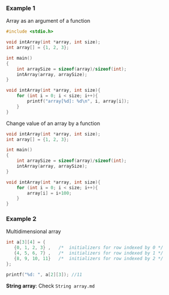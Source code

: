 ### Example 1

Array as an argument of a function
```c
#include <stdio.h>

void intArray(int *array, int size);
int array[] = {1, 2, 3};

int main()
{  
	int arraySize = sizeof(array)/sizeof(int); 
	intArray(array, arraySize);
}

void intArray(int *array, int size){
	for (int i = 0; i < size; i++){
		printf("array[%d]: %d\n", i, array[i]);
	}
}
```

Change value of an array by a function
```c
void intArray(int *array, int size);
int array[] = {1, 2, 3};

int main()
{  
	int arraySize = sizeof(array)/sizeof(int); 
	intArray(array, arraySize);
}

void intArray(int *array, int size){
	for (int i = 0; i < size; i++){
		array[i] = i+100;
	}
}
```

### Example 2

Multidimensional array

```c
int a[3][4] = {  
   {0, 1, 2, 3} ,   /*  initializers for row indexed by 0 */
   {4, 5, 6, 7} ,   /*  initializers for row indexed by 1 */
   {8, 9, 10, 11}   /*  initializers for row indexed by 2 */
};

printf("%d: ", a[2][3]); //11
```

**String array**: Check ``String array.md``